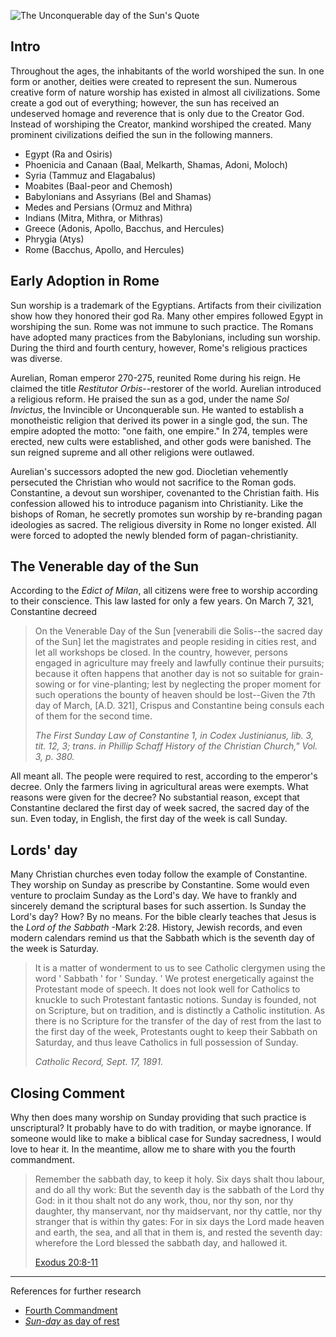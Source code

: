 <!--properties
title=The Unconquerable day of the Sun
id=jBW8ZehLIT
authorKey=wendly
image=https://servone.wspecs.com/wspecs/full/constantine.jpg
publish=true
summary=Throughout the ages, the inhabitants of the world worshiped the sun. In one form or another, deities were created to represent the sun. Numerous creative form of nature worship has existed in almost all civilizations. Some create a god out of everything; however, the sun has received an undeserved homage and reverence that is only due to the Creator God.
created=Fri Jun 10 2016 05:40:51 GMT+0300 (EEST)
publishDate=Fri Jun 10 2016 05:40:51 GMT+0300 (EEST)
updated=Wed Feb 22 2017 08:57:15 GMT+0200 (EET)
searches=
-->

![The Unconquerable day of the Sun's Quote](https://servone.wspecs.com/wspecs/full/constantine.jpg)
## Intro
Throughout the ages, the inhabitants of the world worshiped the sun. In one
form or another, deities were created to represent the sun. Numerous creative form
of nature worship has existed in almost all civilizations. Some create a god
out of everything; however, the sun has received an undeserved homage and
reverence that is only due to the Creator God. Instead of worshiping the
Creator, mankind worshiped the created. Many prominent civilizations deified
the sun in the following manners.
* Egypt (Ra and Osiris)
* Phoenicia and Canaan (Baal, Melkarth, Shamas, Adoni, Moloch)
* Syria (Tammuz and Elagabalus)
* Moabites (Baal-peor and Chemosh)
* Babylonians and Assyrians (Bel and Shamas)
* Medes and Persians (Ormuz and Mithra)
* Indians (Mitra, Mithra, or Mithras)
* Greece (Adonis, Apollo, Bacchus, and Hercules)
* Phrygia (Atys)
* Rome (Bacchus, Apollo, and Hercules)

## Early Adoption in Rome
Sun worship is a trademark of the Egyptians. Artifacts from their
civilization show how they honored their god Ra. Many other empires followed
Egypt in worshiping the sun. Rome was not immune to such practice. The Romans
have adopted many practices from the Babylonians, including sun worship. During the
third and fourth century, however, Rome's religious practices was diverse.

Aurelian, Roman emperor 270-275, reunited Rome during his reign. He claimed
the title *Restitutor Orbis*--restorer of the world. Aurelian introduced
a religious reform. He praised the sun as a god, under the name *Sol Invictus*,
the Invincible or Unconquerable sun. He wanted to establish a monotheistic
religion that derived its power in a single god, the sun. The empire adopted
the motto: "one faith, one empire." In 274, temples were erected, new cults
were established, and other gods were banished. The sun reigned supreme and all
other religions were outlawed. 

Aurelian's successors adopted the new god. Diocletian vehemently persecuted the
Christian who would not sacrifice to the Roman gods. Constantine, a devout sun
worshiper, covenanted to the Christian faith. His confession allowed his to
introduce paganism into Christianity. Like the bishops of Roman, he secretly
promotes sun worship by re-branding pagan ideologies as sacred. The religious
diversity in Rome no longer existed. All were forced to adopted the newly
blended form of pagan-christianity.

## The Venerable day of the Sun
According to the *Edict of Milan*, all citizens were free to worship according to
their conscience. This law lasted for only a few years. On March 7, 321,
Constantine decreed
> On the Venerable Day of the Sun [venerabili die Solis--the sacred day of
> the Sun] let the magistrates and people residing in cities rest, and let all
> workshops be closed. In the country, however, persons engaged in agriculture
> may freely and lawfully continue their pursuits; because it often happens
> that another day is not so suitable for grain-sowing or for vine-planting;
> lest by neglecting the proper moment for such operations the bounty of heaven
> should be lost--Given the 7th day of March, [A.D. 321], Crispus and
> Constantine being consuls each of them for the second time.
>
> *The First Sunday Law of Constantine 1, in Codex Justinianus,
> lib. 3, tit. 12, 3; trans. in
> Phillip Schaff History of the Christian Church," Vol. 3, p. 380.*

All meant all. The people were required to rest, according to the emperor's
decree. Only the farmers living in agricultural areas were exempts. What
reasons were given for the decree? No substantial reason, except that
Constantine declared the first day of week sacred, the sacred day of
the sun. Even today, in English, the first day of the week is call Sunday.

## Lords' day
Many Christian churches even today follow the example of Constantine.
They worship on Sunday as prescribe by Constantine. Some would even venture to
proclaim Sunday as the Lord's day. We have to frankly and sincerely demand
the scriptural bases for such assertion. Is Sunday the Lord's day? How? By no
means. For the bible clearly teaches that Jesus is the *Lord of the Sabbath*
-Mark 2:28. History, Jewish records, and even modern calendars remind us that
the Sabbath which is the seventh day of the week is Saturday.

> It is a matter of wonderment to us to see Catholic clergymen using the word
> ' Sabbath ' for ' Sunday. ' We protest energetically against the Protestant
> mode of speech. It does not look well for Catholics to knuckle to such
> Protestant fantastic notions. Sunday is founded, not on Scripture, but on
> tradition, and is distinctly a Catholic institution. As there is no Scripture
> for the transfer of the day of rest from the last to the first day of the week,
> Protestants ought to keep their Sabbath on Saturday, and thus leave Catholics
> in full possession of Sunday.
>
> *Catholic Record, Sept. 17, 1891.*

## Closing Comment
Why then does many worship on Sunday providing that such practice is
unscriptural? It probably have to do with tradition, or maybe ignorance.
If someone would like to make a biblical case for Sunday sacredness, I would
love to hear it. In the meantime, allow me to share with you the fourth
commandment.
> Remember the sabbath day, to keep it holy. Six days shalt thou labour, and
> do all thy work: But the seventh day is the sabbath of the Lord thy God: in
> it thou shalt not do any work, thou, nor thy son, nor thy daughter, thy
> manservant, nor thy maidservant, nor thy cattle, nor thy stranger that is
> within thy gates: For in six days the Lord made heaven and earth, the sea,
> and all that in them is, and rested the seventh day: wherefore the Lord
> blessed the sabbath day, and hallowed it.
>
> [Exodus 20:8-11](https://www.bible.com/bible/1/exo.20.8-11)

---
References for further research
* [Fourth Commandment](https://www.bible.com/bible/1/exo.20.8-11)
* [*Sun-day* as day of
  rest](http://www.historychannel.com.au/this-day-in-history/constantine-decrees-sun-day-as-day-of-rest/)
